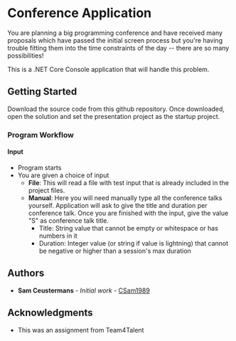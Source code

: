 # Conference Application

You are planning a big programming conference and have received many proposals which have passed the initial screen process but you're having trouble 
fitting them into the time constraints of the day -- there are so many possibilities!

This is a .NET Core Console application that will handle this problem.

## Getting Started

Download the source code from this github repository. Once downloaded, open the solution and set the presentation project as the startup project.

### Program Workflow

#### Input
* Program starts
* You are given a choice of input
  * **File**: This will read a file with test input that is already included in the project files.
  * **Manual**: Here you will need manually type all the conference talks yourself. Application will ask to give the title and duration per conference talk. Once you are finished with the input, give the value "S" as conference talk title.
    * Title: String value that cannot be empty or whitespace or has numbers in it
    * Duration: Integer value (or string if value is lightning) that cannot be negative or higher than a session's max duration
  
## Authors

* **Sam Ceustermans** - *Initial work* - [CSam1989](https://github.com/CSam1989)

## Acknowledgments

* This was an assignment from Team4Talent
